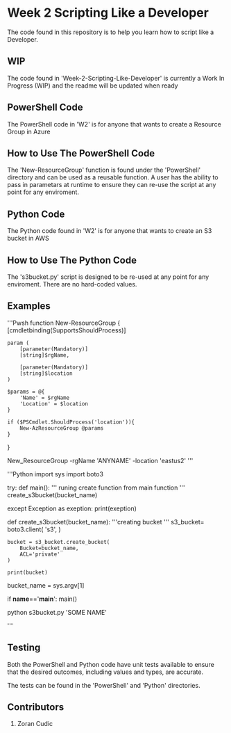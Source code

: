 # Week 2 Scripting Like a Developer

The code found in this repository is to help you learn how to script like a Developer.

## WIP
The code found in 'Week-2-Scripting-Like-Developer' is currently a Work In Progress (WIP) and the readme will be updated when ready

## PowerShell Code
The PowerShell code in 'W2' is for anyone that wants to create a Resource Group in Azure

## How to Use The PowerShell Code
The 'New-ResourceGroup' function is found under the 'PowerShell' directory and can be used as a reusable function. A user has the ability to  pass in parametars at runtime to ensure they can re-use the script at any point for any enviroment.

## Python Code
The Python code found in 'W2' is for anyone that wants to create an S3 bucket in AWS

## How to Use The Python Code
The 's3bucket.py' script is designed to be re-used at any point for any enviroment. There are no hard-coded values.

## Examples

'''Pwsh
function New-ResourceGroup {
    [cmdletbinding(SupportsShouldProcess)]

    param (
        [parameter(Mandatory)]
        [string]$rgName,

        [parameter(Mandatory)]
        [string]$location
    )

    $params = @{
        'Name' = $rgName
        'Location' = $location
    }

    if ($PSCmdlet.ShouldProcess('location')){
        New-AzResourceGroup @params
    }
}

New_ResourceGroup -rgName 'ANYNAME' -location 'eastus2'
'''

'''Python
import sys
import boto3


try:
    def main():
        ''' runing create function from main function
        '''
        create_s3bucket(bucket_name)
        
except Exception as exeption:
    print(exeption)

def create_s3bucket(bucket_name):
    '''creating bucket
    '''
    s3_bucket= boto3.client(
        's3',
    )

    bucket = s3_bucket.create_bucket(
        Bucket=bucket_name,
        ACL='private'
    )

    print(bucket)

bucket_name = sys.argv[1]

if __name__=='__main__':
    main()
    
python s3bucket.py 'SOME NAME'

'''

## Testing
Both the PowerShell and Python code have unit tests available to ensure that the desired outcomes, including values and types, are accurate.

The tests can be found in the 'PowerShell' and 'Python' directories.

## Contributors
1. Zoran Cudic
